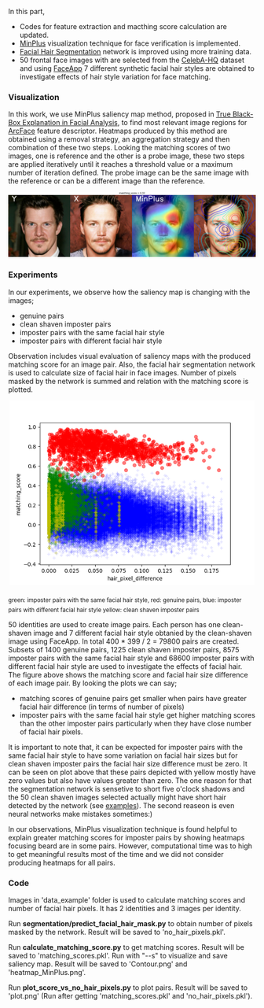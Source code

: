 In this part,

+ Codes for feature extraction and macthing score calculation are updated.
+ [MinPlus](https://colab.research.google.com/drive/1AL2aEEyZOWJTyTaspFQcry_1g0E4b4x5?usp=sharing#scrollTo=3m46JmcMKX-b) visualization technique for face verification is implemented.
+ [Facial Hair Segmentation](./segmentation/) network is improved using more training data.
+ 50 frontal face images with are selected from the [CelebA-HQ](https://github.com/switchablenorms/CelebAMask-HQ) dataset and using [FaceApp](https://www.faceapp.com) 7 different synthetic facial hair styles are obtained to investigate effects of hair style variation for face matching.

### Visualization

In this work, we use MinPlus saliency map method, proposed in [True Black-Box Explanation in Facial Analysis](https://openaccess.thecvf.com/content/CVPR2022W/Biometrics/papers/Mery_True_Black-Box_Explanation_in_Facial_Analysis_CVPRW_2022_paper.pdf), to find most relevant image regions for [ArcFace](https://openaccess.thecvf.com/content_CVPR_2019/papers/Deng_ArcFace_Additive_Angular_Margin_Loss_for_Deep_Face_Recognition_CVPR_2019_paper.pdf) feature descriptor. Heatmaps produced by this method are obtained using a removal strategy, an aggregation strategy and then combination of these two steps. Looking the matching scores of two images, one is reference and the other is a probe image, these two steps are applied iteratively until it reaches a threshold value or a maximum number of iteration defined. The probe image can be the same image with the reference or can be a different image than the reference.


<p align="center">
  <img src="heatmap_MinPlus.png" width="750" title="heatmap_MinPlus">
</p>


### Experiments
In our experiments, we observe how the saliency map is changing with the images;

+ genuine pairs
+ clean shaven imposter pairs
+ imposter pairs with the same facial hair style
+ imposter pairs with different facial hair style

Observation includes visual evaluation of saliency maps with the produced matching score for an image pair. Also, the facial hair segmentation network is used to calculate size of facial hair in face images. Number of pixels masked by the network is summed and relation with the matching score is plotted.

<p align="center">
  <img src="plot_all_data.png" width="500" title="plot_all_data">
</p>

<sub> 
  green: imposter pairs with the same facial hair style,  red: genuine pairs,                   
  blue: imposter pairs with different facial hair style   yellow: clean shaven imposter pairs
</sub>

50 identities are used to create image pairs. Each person has one clean-shaven image and 7 different facial hair style obtanied by the clean-shaven image using FaceApp. In total 400 * 399 / 2 = 79800 pairs are created. Subsets of 1400 genuine pairs, 1225 clean shaven imposter pairs, 8575 imposter pairs with the same facial hair style and 68600 imposter pairs with different facial hair style are used to investigate the effects of facial hair. The figure above shows the matching score and facial hair size difference of each image pair. By looking the plots we can say;
- matching scores of genuine pairs get smaller when pairs have greater facial hair difference (in terms of number of pixels)
- imposter pairs with the same facial hair style get higher matching scores than the other imposter pairs particularly when they have close number of facial hair pixels.

It is important to note that, it can be expected for imposter pairs with the same facial hair style to have some variation on facial hair sizes but for clean shaven imposter pairs the facial hair size difference must be zero. It can be seen on plot above that these pairs depicted with yellow mostly have zero values but also have values greater than zero. The one reason for that the segmentation network is sensetive to short five o'clock shadows and the 50 clean shaven images selected actually might have short hair detected by the network (see [examples](./segmentation/samples)). The second reaseon is even neural networks make mistakes sometimes:)

In our observations, MinPlus visualization technique is found helpful to explain greater matching scores for imposter pairs by showing heatmaps focusing beard are in some pairs. However, computational time was to high to get meaningful results most of the time and we did not consider producing heatmaps for all pairs.

### Code

Images in 'data_example' folder is used to calculate matching scores and number of facial hair pixels. It has 2 identities and 3 images per identity.

Run **segmentation/predict_facial_hair_mask.py** to obtain number of pixels masked by the network. Result will be saved to 'no_hair_pixels.pkl'.

Run **calculate_matching_score.py** to get matching scores. Result will be saved to 'matching_scores.pkl'. Run with "--s" to visualize and save saliency map. Result will be saved to 'Contour.png' and 'heatmap_MinPlus.png'.

Run **plot_score_vs_no_hair_pixels.py** to plot pairs. Result will be saved to 'plot.png' (Run after getting 'matching_scores.pkl' and 'no_hair_pixels.pkl').
